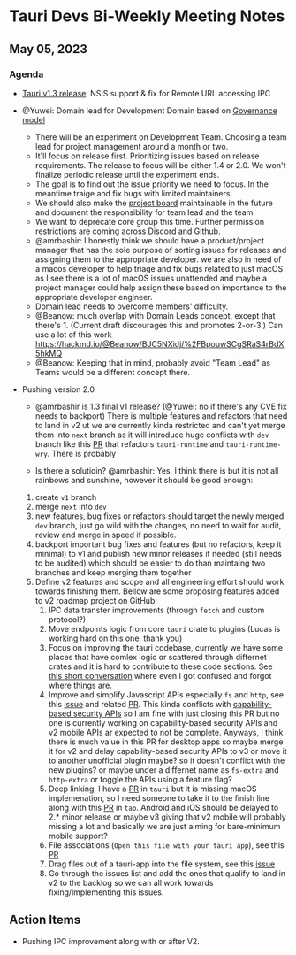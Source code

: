 # Tauri Devs Bi-Weekly Meeting Notes

## May 05, 2023

### Agenda

-   [Tauri v1.3 release](https://tauri.app/blog/2023/05/03/tauri-1-3): NSIS
    support & fix for Remote URL accessing IPC
-   @Yuwei: Domain lead for Development Domain based on
    [Governance model](https://hackmd.io/@Beanow/BJC5NXidj/%2FhG-Vp9XKRNCcpQESHz_Liw)
    -   There will be an experiment on Development Team. Choosing a team lead
        for project management around a month or two.
    -   It'll focus on release first. Prioritizing issues based on release
        requirements. The release to focus will be either 1.4 or 2.0. We won't
        finalize periodic release until the experiment ends.
    -   The goal is to find out the issue priority we need to focus. In the
        meantime traige and fix bugs with limited maintainers.
    -   We should also make the
        [project board](https://github.com/orgs/tauri-apps/projects/11)
        maintainable in the future and document the responsibility for team lead
        and the team.
    -   We want to deprecate core group this time. Further permission
        restrictions are coming across Discord and Github.
    -   @amrbashir: I honestly think we should have a product/project manager
        that has the sole purpose of sorting issues for releases and assigning
        them to the appropriate developer. we are also in need of a macos
        developer to help triage and fix bugs related to just macOS as I see
        there is a lot of macOS issues unattended and maybe a project manager
        could help assign these based on importance to the appropriate developer
        engineer.
    -   Domain lead needs to overcome members' difficulty.
    -   @Beanow: much overlap with Domain Leads concept, except that there's 1.
        (Current draft discourages this and promotes 2-or-3.) Can use a lot of
        this work https://hackmd.io/@Beanow/BJC5NXidj/%2FBpouwSCgSRaS4rBdX5hkMQ
    -   @Beanow: Keeping that in mind, probably avoid "Team Lead" as Teams would
        be a different concept there.
-   Pushing version 2.0

    -   @amrbashir is 1.3 final v1 release? (@Yuwei: no if there's any CVE fix
        needs to backport) There is multiple features and refactors that need to
        land in v2 ut we are currently kinda restricted and can't yet merge them
        into `next` branch as it will introduce huge conflicts with `dev` branch
        like this [PR](https://github.com/tauri-apps/tauri/pull/6692) that
        refactors `tauri-runtime` and `tauri-runtime-wry`. There is probably

    -   Is there a solutioin? @amrbashir: Yes, I think there is but it is not
        all rainbows and sunshine, however it should be good enough:

    1. create `v1` branch
    2. merge `next` into `dev`
    3. new features, bug fixes or refactors should target the newly merged `dev`
       branch, just go wild with the changes, no need to wait for audit, review
       and merge in speed if possible.
    4. backport important bug fixes and features (but no refactors, keep it
       minimal) to v1 and publish new minor releases if needed (still needs to
       be audited) which should be easier to do than maintaing two branches and
       keep merging them together
    5. Define v2 features and scope and all engineering effort should work
       towards finishing them. Bellow are some proposing features added to v2
       roadmap project on GitHub:
        1. IPC data transfer improvements (through `fetch` and custom protocol?)
        2. Move endpoints logic from core `tauri` crate to plugins (Lucas is
           working hard on this one, thank you)
        3. Focus on improving the tauri codebase, currently we have some places
           that have comlex logic or scattered through differnet crates and it
           is hard to contribute to these code sections. See
           [this short conversation](https://discord.com/channels/616186924390023171/986184094050316358/1100424522382987375)
           where even I got confused and forgot where things are.
        4. Improve and simplify Javascript APIs especially `fs` and `http`, see
           this [issue](https://github.com/tauri-apps/tauri/issues/2233) and
           related [PR](https://github.com/tauri-apps/tauri/pull/5136). This
           kinda conflicts with
           [capability-based security APIs](https://github.com/tauri-apps/tauri/issues/6107)
           so I am fine with just closing this PR but no one is currently
           working on capability-based security APIs and v2 mobile APIs ar
           expected to not be complete. Anyways, I think there is much value in
           this PR for desktop apps so maybe merge it for v2 and delay
           capability-based security APIs to v3 or move it to another unofficial
           plugin maybe? so it doesn't conflict with the new plugins? or maybe
           under a differnet name as `fs-extra` and `http-extra` or toggle the
           APIs using a feature flag?
        5. Deep linking, I have a
           [PR](https://github.com/tauri-apps/tauri/pull/5554) in `tauri` but it
           is missing macOS implemenation, so I need someone to take it to the
           finish line along with this
           [PR](https://github.com/tauri-apps/tao/pull/422) in `tao`. Android
           and iOS should be delayed to 2.\* minor release or maybe v3 giving
           that v2 mobile will probably missing a lot and basically we are just
           aiming for bare-minimum mobile support?
        6. File associations (`Open this file with your tauri app`), see this
           [PR](https://github.com/tauri-apps/tauri/pull/4320)
        7. Drag files out of a tauri-app into the file system, see this
           [issue](https://github.com/tauri-apps/tauri/issues/2593)
        8. Go through the issues list and add the ones that qualify to land in
           v2 to the backlog so we can all work towards fixing/implementing this
           issues.

## Action Items

-   Pushing IPC improvement along with or after V2.
